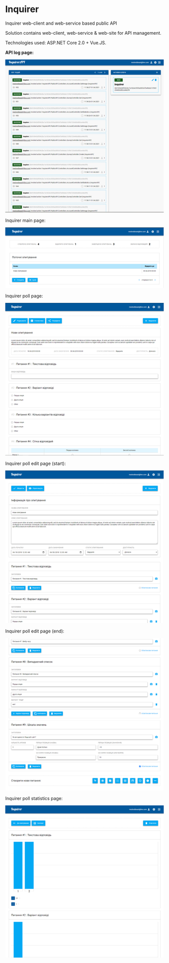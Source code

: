 # Inquirer
Inquirer web-client and web-service based public API

Solution contains web-client, web-service & web-site for API management.

Technologies used: ASP.NET Core 2.0 + Vue.JS. 




<b>API log page:</b>

![Image 1](./readme/1.png)



Inquirer main page:

![Image 2](./readme/2.png)



Inquirer poll page:

![Image 3](./readme/3.png)



Inquirer poll edit page (start):

![Image 4](./readme/4.png)



Inquirer poll edit page (end):

![Image 5](./readme/5.png)



Inquirer poll statistics page:

![Image 6](./readme/6.png)
